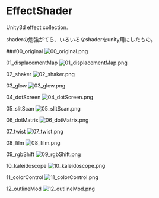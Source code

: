 # EffectShader
Unity3d effect collection.

shaderの勉強がてら、いろいろなshaderをunity用にしたもの。

###00_original
![00_original.png](sample_images/00_original.png)

01_displacementMap
![01_displacementMap.png](sample_images/01_displacementMap.png)

02_shaker
![02_shaker.png](sample_images/02_shaker.png)

03_glow
![03_glow.png](sample_images/03_glow.png)

04_dotScreen
![04_dotScreen.png](sample_images/04_dotScreen.png)

05_slitScan
![05_slitScan.png](sample_images/05_slitScan.png)

06_dotMatrix
![06_dotMatrix.png](sample_images/06_dotMatrix.png)

07_twist
![07_twist.png](sample_images/07_twist.png)

08_film
![08_film.png](sample_images/08_film.png)

09_rgbShift
![09_rgbShift.png](sample_images/09_rgbShift.png)

10_kaleidoscope
![10_kaleidoscope.png](sample_images/10_kaleidoscope.png)

11_colorControl
![11_colorControl.png](sample_images/11_colorControl.png)

12_outlineMod
![12_outlineMod.png](sample_images/12_outlineMod.png)
